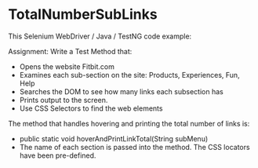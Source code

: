 # TotalNumberSubLinks
This Selenium WebDriver / Java / TestNG code example:

Assignment: Write a Test Method that:
* Opens the website Fitbit.com
* Examines each sub-section on the site: Products, Experiences, Fun, Help
* Searches the DOM to see how many links each subsection has
* Prints output to the screen. 
* Use CSS Selectors to find the web elements

The method that handles hovering and printing the total number of links is:
* public static void hoverAndPrintLinkTotal(String subMenu)
* The name of each section is passed into the method. The CSS locators have been pre-defined. 



